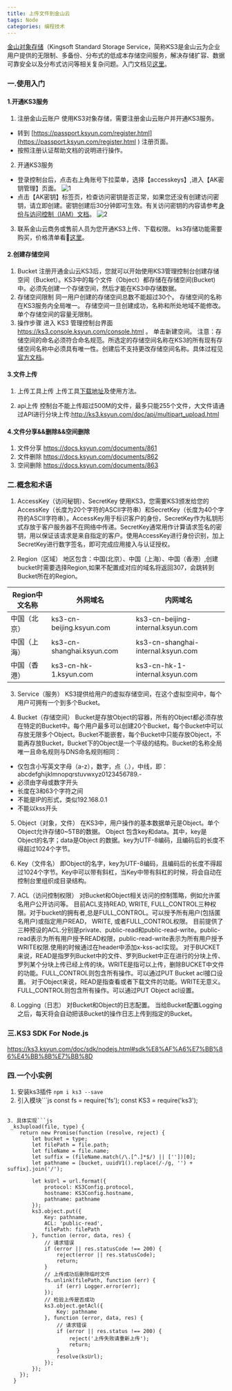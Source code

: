 ```yaml
---
title: 上传文件到金山云
tags: Node
categories: 编程技术
---
```


[金山对象存储](https://www.ksyun.com/proservice/storage_service)（Kingsoft Standard Storage Service，简称KS3是金山云为企业用户提供的无限制、多备份、分布式的低成本存储空间服务，解决存储扩容、数据可靠安全以及分布式访问等相关复杂问题。入门文档见[这里](https://docs.ksyun.com/documents/858)。

<!--more-->
### 一.使用入门

#### 1.开通KS3服务
1. 注册金山云账户
使用KS3对象存储，需要注册金山云账户并开通KS3服务。
* 转到 [https://passport.ksyun.com/register.html](https://passport.ksyun.com/register.html ) 注册页面。
* 按照注册认证帮助文档的说明进行操作。
2. 开通KS3服务
* 登录控制台后，点击右上角账号下拉菜单，选择【accesskeys】,进入【AK密钥管理】页面。
![1](https://resource.ksyun.com/project/cms/fdb82ab59adba76ad27bb785b7cb1fda)
* 点击【AK密钥】标签页，检查访问密钥是否正常，如果您还没有创建访问密钥，请立即创建。密钥创建后30分钟即可生效。有关访问密钥的内容请参考[身份与访问控制（IAM）文档](https://docs.ksyun.com/documents/1376)。
![2](https://resource.ksyun.com/project/cms/02e14263e6fd907fde29858760955588)
3. 联系金山云商务或售前人员为您开通KS3上传、下载权限。
ks3存储功能需要购买，价格清单看👀[这里](https://price.ksyun.com/#!/ks3/price)。

#### 2.创建存储空间
1. Bucket
注册开通金山云KS3后，您就可以开始使用KS3管理控制台创建存储空间（Bucket）。KS3中的每个文件（Object）都存储在存储空间(Bucket)中。必须先创建一个存储空间，然后才能在KS3中存储数据。
2. 存储空间限制
同一用户创建的存储空间总数不能超过30个。
存储空间的名称在KS3服务内全局唯一。
存储空间一旦创建成功，名称和所处地域不能修改。
单个存储空间的容量无限制。
3. 操作步骤
进入 KS3 管理控制台界面 https://ks3.console.ksyun.com/console.html 。
单击新建空间。
注意：存储空间的命名必须符合命名规范。所选定的存储空间名称在KS3的所有现有存储空间名称中必须具有唯一性。创建后不支持更改存储空间名称。具体过程见[官方文档](https://docs.ksyun.com/documents/859)。


#### 3.文件上传
1. 上传工具上传
上传工具[下载地址](https://docs.ksyun.com/documents/894)及使用方法。

2. api上传
控制台不能上传超过500M的文件，最多只能255个文件，大文件请通过API进行分块上传:http://ks3.ksyun.com/doc/api/multipart_upload.html

#### 4.文件分享&&删除&&空间删除
1. 文件分享 https://docs.ksyun.com/documents/861
2. 文件删除 https://docs.ksyun.com/documents/862
3. 空间删除 https://docs.ksyun.com/documents/863

### 二.概念和术语
1. AccessKey（访问秘钥）、SecretKey
使用KS3，您需要KS3颁发给您的AccessKey（长度为20个字符的ASCII字符串）和SecretKey（长度为40个字符的ASCII字符串）。AccessKey用于标识客户的身份，SecretKey作为私钥形式存放于客户服务器不在网络中传递。SecretKey通常用作计算请求签名的密钥，用以保证该请求是来自指定的客户。使用AccessKey进行身份识别，加上SecretKey进行数字签名，即可完成应用接入与认证授权。

2. Region（区域）
地区包含：中国(北京）、中国（上海）、中国（香港）,创建bucket时需要选择Region,如果不配置成对应的域名将返回307，会跳转到Bucket所在的Region。

| Region中文名称 | 外网域名 | 内网域名 |
| --- | --- | --- |
|中国（北京）|ks3-cn-beijing.ksyun.com|ks3-cn-beijing-internal.ksyun.com|
|中国（上海）|ks3-cn-shanghai.ksyun.com|ks3-cn-shanghai-internal.ksyun.com|
|中国（香港）|ks3-cn-hk-1.ksyun.com|ks3-cn-hk-1-internal.ksyun.com|

3. Service（服务）
KS3提供给用户的虚拟存储空间，在这个虚拟空间中，每个用户可拥有一个到多个Bucket。

4. Bucket（存储空间）
Bucket是存放Object的容器，所有的Object都必须存放在特定的Bucket中。每个用户最多可以创建20个Bucket，每个Bucket中可以存放无限多个Object。Bucket不能嵌套，每个Bucket中只能存放Object，不能再存放Bucket，Bucket下的Object是一个平级的结构。Bucket的名称全局唯一且命名规则与DNS命名规则相同：
* 仅包含小写英文字母（a-z），数字，点（.），中线，即： abcdefghijklmnopqrstuvwxyz0123456789.-
* 必须由字母或数字开头
* 长度在3和63个字符之间
* 不能是IP的形式，类似192.168.0.1
* 不能以kss开头

5. Object（对象，文件）
在KS3中，用户操作的基本数据单元是Object。单个Object允许存储0~5TB的数据。 Object 包含key和data。其中，key是Object的名字；data是Object 的数据。key为UTF-8编码，且编码后的长度不得超过1024个字节。

6. Key（文件名）
即Object的名字，key为UTF-8编码，且编码后的长度不得超过1024个字节。Key中可以带有斜杠，当Key中带有斜杠的时候，将会自动在控制台里组织成目录结构。

7. ACL（访问控制权限）
对Bucket和Object相关访问的控制策略，例如允许匿名用户公开访问等。
目前ACL支持READ, WRITE, FULL_CONTROL三种权限。对于bucket的拥有者,总是FULL_CONTROL。可以授予所有用户(包括匿名用户)或指定用户READ， WRITE, 或者FULL_CONTROL权限。
目前提供了三种预设的ACL.分别是private、public-read和public-read-write。public-read表示为所有用户授予READ权限，public-read-write表示为所有用户授予WRITE权限.使用的时候通过在header中添加x-kss-acl实现。
对于BUCKET来说，READ是指罗列Bucket中的文件、罗列Bucket中正在进行的分块上传、罗列某个分块上传已经上传的块。WRITE是指可以上传，删除BUCKET中文件的功能。FULL_CONTROL则包含所有操作。可以通过PUT Bucket acl接口设置。
对于Object来说，READ是指查看或者下载文件的功能。WRITE无意义。FULL_CONTROL则包含所有操作。可以通过PUT Object acl设置。

8. Logging（日志）
对Bucket和Object的日志配置。
当给Bucket配置Logging之后，每天将会自动把该Bucket的操作日志上传到指定的Bucket。

### 三.KS3 SDK For Node.js
https://ks3.ksyun.com/doc/sdk/nodejs.html#sdk%E8%AF%A6%E7%BB%86%E4%BB%8B%E7%BB%8D
### 四.一个小实例
1. 安装ks3插件
`npm i ks3 --save`
2. 引入模块```js
  const fs = require('fs');
  const KS3 = require('ks3');
```

3. 具体实现```js
 _ks3upload(file, type) {
    return new Promise(function (resolve, reject) {
        let bucket = type;
        let filePath = file.path;
        let fileName = file.name;
        let suffix = (fileName.match(/\.[^.]*$/) || [''])[0];
        let pathname = [bucket, uuidV1().replace(/-/g, '') + suffix].join('/');

        let ksUrl = url.format({
            protocol: KS3Config.protocol,
            hostname: KS3Config.hostname,
            pathname: pathname
        });
        ks3.object.put({
            Key: pathname,
            ACL: 'public-read',
            filePath: filePath
        }, function (error, data, res) {
            // 请求错误
            if (error || res.statusCode !== 200) {
                reject(error || res.statusCode);
                return;
            }
            // 上传成功后删除临时文件
            fs.unlink(filePath, function (err) {
                if (err) Logger.error(err);
            });
            // 检验上传是否成功
            ks3.object.getAcl({
                Key: pathname
            }, function (error, data, res) {
                // 请求错误
                if (error || res.status !== 200) {
                    reject('上传失败请重新上传');
                    return;
                }
                resolve(ksUrl);
            });
        });
    });
  }
```
